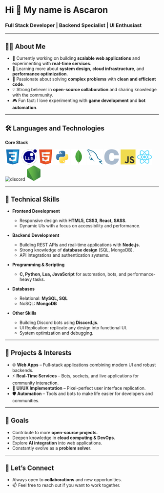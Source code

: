 # Hi 👋 My name is Ascaron  

### Full Stack Developer | Backend Specialist | UI Enthusiast  

---

## 🧑‍💻 About Me  
- 🔭 Currently working on building **scalable web applications** and experimenting with **real-time services**.  
- 🌱 Learning more about **system design**, **cloud infrastructure**, and **performance optimization**.  
- 🎯 Passionate about solving **complex problems** with **clean and efficient code**.  
- 💡 Strong believer in **open-source collaboration** and sharing knowledge with the community.  
- 🎮 Fun fact: I love experimenting with **game development** and **bot automation**.  

---

## 🛠️ Languages and Technologies  

**Core Stack**  
<p>
  <img src="https://raw.githubusercontent.com/devicons/devicon/master/icons/css3/css3-original.svg" alt="css3" width="50" height="50"/>
  <img src="https://raw.githubusercontent.com/devicons/devicon/master/icons/lua/lua-original.svg" alt="lua" width="50" height="50"/>
  <img src="https://raw.githubusercontent.com/devicons/devicon/master/icons/html5/html5-original.svg" alt="html5" width="50" height="50"/>
  <img src="https://raw.githubusercontent.com/devicons/devicon/master/icons/python/python-original.svg" alt="python" width="50" height="50"/>
  <img src="https://raw.githubusercontent.com/devicons/devicon/master/icons/mongodb/mongodb-original.svg" alt="mongodb" width="50" height="50"/>
  <img src="https://raw.githubusercontent.com/devicons/devicon/master/icons/mysql/mysql-original.svg" alt="sql" width="50" height="50"/>
  <img src="https://raw.githubusercontent.com/devicons/devicon/master/icons/c/c-original.svg" alt="c" width="50" height="50"/>
  <img src="https://raw.githubusercontent.com/devicons/devicon/master/icons/javascript/javascript-original.svg" alt="javascript" width="50" height="50"/>
  <img src="https://raw.githubusercontent.com/devicons/devicon/master/icons/react/react-original.svg" alt="react" width="50" height="50"/>
  <img src="https://raw.githubusercontent.com/devicons/devicon/master/icons/discord/discord-original.svg" alt="discord" width="50" height="50"/>
  <img src="https://raw.githubusercontent.com/devicons/devicon/master/icons/nodejs/nodejs-original.svg" alt="nodejs" width="50" height="50"/>
</p>

---

## 🔹 Technical Skills  

- **Frontend Development**  
  - Responsive design with **HTML5, CSS3, React, SASS**.  
  - Dynamic UIs with a focus on accessibility and performance.  

- **Backend Development**  
  - Building REST APIs and real-time applications with **Node.js**.  
  - Strong knowledge of **database design** (SQL, MongoDB).  
  - API integrations and authentication systems.  

- **Programming & Scripting**  
  - **C, Python, Lua, JavaScript** for automation, bots, and performance-heavy tasks.  

- **Databases**  
  - Relational: **MySQL, SQL**  
  - NoSQL: **MongoDB**  

- **Other Skills**  
  - Building Discord bots using **Discord.js**.  
  - UI Replication: replicate any design into functional UI.  
  - System optimization and debugging.  

---

## 📂 Projects & Interests  

- 🌐 **Web Apps** – Full-stack applications combining modern UI and robust backends.  
- ⚡ **Real-Time Services** – Bots, sockets, and live applications for community interaction.  
- 🎨 **UI/UX Implementation** – Pixel-perfect user interface replication.  
- 🛡️ **Automation** – Tools and bots to make life easier for developers and communities.  

---

## 🎯 Goals  

- Contribute to more **open-source projects**.  
- Deepen knowledge in **cloud computing & DevOps**.  
- Explore **AI integration** into web applications.  
- Constantly evolve as a **problem solver**.  

---

## 🤝 Let’s Connect  
- Always open to **collaborations** and new opportunities.  
- 📫 Feel free to reach out if you want to work together.  

